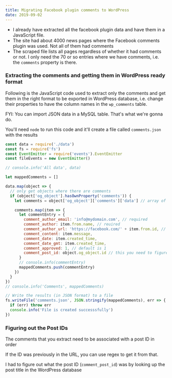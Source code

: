 ```yaml
---
title: Migrating Facebook plugin comments to WordPress
date: 2019-09-02
---
```


- I already have extracted all the facebook plugin data and have them in a JavaScript file. 
- The site had about 4000 news pages where the Facebook comments plugin was used. Not all of them had comments
- The scraped file lists all pages regardless of whether it had comments or not. I only need the 70 or so entries where we have comments, i.e. the `comments` property is there.

### Extracting the comments and getting them in WordPress ready format

Following is the JavaScript code used to extract only the comments and get them in the right format to be exported in WordPress database, i.e. change their properties to have the column names in the `wp_comments` table.

FYI: You can import JSON data in a MySQL table. That's what we're gonna do.

You'll need `node` to run this code and it'll create a file called `comments.json` with the results

```js
const data = require('./data')
const fs = require('fs')
const EventEmitter = require('events').EventEmitter
const fileEvents = new EventEmitter()

// console.info('All data', data)

let mappedComments = []

data.map(object => {
  // only get objects where there are comments
  if (object['og_object'].hasOwnProperty('comments')) {
    let comments = object['og_object']['comments']['data'] // array of objects

    comments.map(item => {
      let commentEntry = {
        comment_author_email: 'info@mydomain.com', // required
        comment_author: item.from.name, // reuired
        comment_author_url: 'https://facebook.com/' + item.from.id, // create the URL so that it's the Facebook user's profile link
        comment_content: item.message, 
        comment_date: item.created_time,
        comment_date_gmt: item.created_time,
        comment_approved: 1, // default is 1
        comment_post_id: object.og_object.id // this you need to figure out, using the comment object's ID as placeholder for now
      }
      // console.info(commentEntry)
      mappedComments.push(commentEntry)
    })
  }
})
// console.info('Comments', mappedComments)

// Write the results (in JSON format) to a file
fs.writeFile('comments.json', JSON.stringify(mappedComments), err => {
  if (err) throw err
  console.info('File is created successsfully')
})
```

### Figuring out the Post IDs
The comments that you extract need to be associated with a post ID in order

If the ID was previously in the URL, you can use regex to get it from that. 

I had to figure out what the post ID (`comment_post_id`) was by looking up the post title in the WordPress database